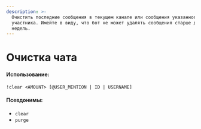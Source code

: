 ```yaml
---
description: >-
  Очистить последние сообщения в текущем канале или сообщения указанного
  участника. Имейте в виду, что бот не может удалять сообщения старше двух
  недель.
---
```


# Очистка чата

#### Использование:

```
!clear <AMOUNT> [@USER_MENTION | ID | USERNAME]
```

#### Псевдонимы:

* `clear`
* `purge`
